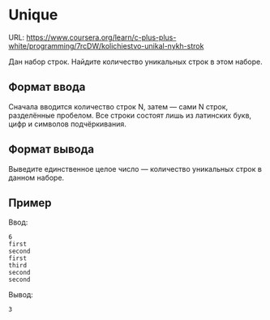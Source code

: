 # Unique

URL: https://www.coursera.org/learn/c-plus-plus-white/programming/7rcDW/kolichiestvo-unikal-nykh-strok

Дан набор строк. Найдите количество уникальных строк в этом наборе.

## Формат ввода

Сначала вводится количество строк N, затем — сами N строк, разделённые пробелом. Все строки состоят лишь из латинских букв, цифр и символов подчёркивания.

## Формат вывода

Выведите единственное целое число — количество уникальных строк в данном наборе.

## Пример

Ввод:

```
6
first
second
first
third
second
second
```

Вывод:

```
3
```

